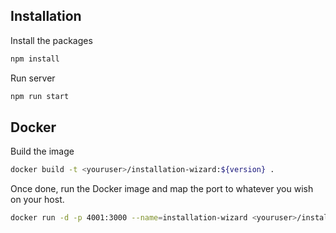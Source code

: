 ## Installation

Install the packages

```sh
npm install
```

Run server

```sh
npm run start
```

## Docker

Build the image

```sh
docker build -t <youruser>/installation-wizard:${version} .
```
Once done, run the Docker image and map the port to whatever you wish on
your host.

```sh
docker run -d -p 4001:3000 --name=installation-wizard <youruser>/installation-wizard:${version}
```